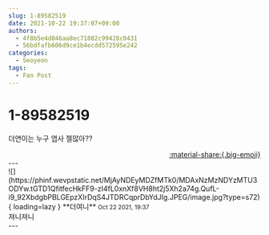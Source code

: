 ```yaml
---
slug: 1-89582519
date: 2021-10-22 19:37:07+09:00
authors:
  - 4f8b5e4d846aa8ec71882c99428c0431
  - 56bdfafb606d9ce1b4ecdd572595e242
categories:
  - Seoyeon
tags:
  - Fan Post
---
```


# 1-89582519

<div class="post-container" markdown="1">
<div class="content-container md-sidebar__scrollwrap" markdown="1">

더연이는 누구 엽사 젤많아??

</div>
</div>

<div style="text-align: right;" markdown="1">
<a href="https://weverse.io/fromis9/fanpost/1-89582519" style="text-align: right;">:material-share:{.big-emoji}</a>
</div>
---

<div class="comments-container md-sidebar__scrollwrap" markdown="1">
<div class="comment" markdown="1">
<div class='id-container' markdown="1">
![](https://phinf.wevpstatic.net/MjAyNDEyMDZfMTk0/MDAxNzMzNDYzMTU3ODYw.tGTD1QfitfecHkFF9-zI4fL0xnXf8VH8ht2j5Xh2a74g.QufL-i9_92XbdgbPBLGEpzXIrDqS4JTDRCqprDbYdJIg.JPEG/image.jpg?type=s72){ loading=lazy }
**<span class="artist">더여니</span>** <small>Oct 22 2021, 19:37</small><br>
</div>
<div class='comment-body' markdown="1">
져니져니
</div>
</div>
</div>
---
